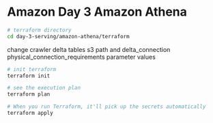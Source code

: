# Amazon Day 3 Amazon Athena

```sh
# terraform directory
cd day-3-serving/amazon-athena/terraform
```

change crawler delta tables s3 path and delta_connection physical_connection_requirements parameter values

```sh
# init terraform
terraform init

# see the execution plan
terraform plan

# When you run Terraform, it'll pick up the secrets automatically
terraform apply
```
